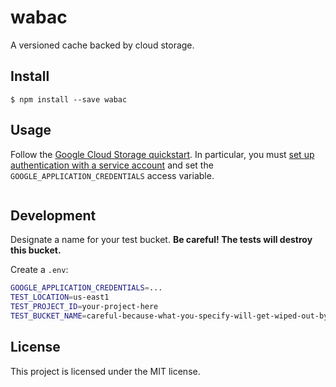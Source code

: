 # wabac

A versioned cache backed by cloud storage.

## Install

```
$ npm install --save wabac
```

## Usage

Follow the [Google Cloud Storage quickstart][quickstart]. In particular, you
must [set up authentication with a service account][auth] and set the
`GOOGLE_APPLICATION_CREDENTIALS` access variable.

```js
```

[quickstart]: https://github.com/googleapis/nodejs-storage#quickstart
[auth]: https://cloud.google.com/docs/authentication/getting-started

## Development

Designate a name for your test bucket. **Be careful! The tests will destroy
this bucket.**

Create a `.env`:

```sh
GOOGLE_APPLICATION_CREDENTIALS=...
TEST_LOCATION=us-east1
TEST_PROJECT_ID=your-project-here
TEST_BUCKET_NAME=careful-because-what-you-specify-will-get-wiped-out-by-the-tests
```

## License

This project is licensed under the MIT license.
